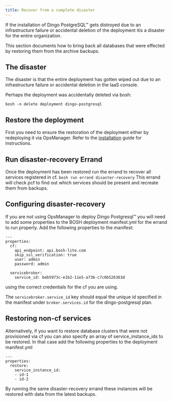 ```yaml
---
title: Recover from a complete disaster
---
```


If the installation of Dingo PostgreSQL™ gets distroyed due to an infrastructure failure or accidental deletion of the deployment itis a disaster for the entire organization.

This section documents how to bring back all databases that were effected by restoring them from the archive backups.

## <a id="disaster-problem"></a>The disaster

The disaster is that the entire deployment has gotten wiped out due to an infrastructure failure or accidental deletion in the IaaS console.

Perhaps the deployment was accidentally deleted via bosh:

```
bosh -n delete deployment dingo-postgresql
```

## <a id="reinstall"></a>Restore the deployment

First you need to ensure the restoration of the deployment either by redeploying it via OpsManager. Refer to the [installation](instalattion.html) guide for instructions.

## <a id="run-errand"></a>Run disaster-recovery Errand

Once the deployment has been restored run the errand to recover all services registered in cf.
`bosh run errand disaster-recovery`
This errand will check pcf to find out which services should be present and recreate them from backups.

## <a id="configuring-disaster-recovery"></a>Configuring disaster-recovery
If you are not using OpsManager to deploy Dingo Postgresql™ you will need to add some properties to the BOSH deployment manifest.yml for the errand to run properly.
Add the following properties to the manifest:

```
---
properties:
  cf:
    api_endpoint: api.bosh-lite.com
    skip_ssl_verification: true
    user: admin
    password: admin

  servicebroker:
    service_id: beb5973c-e1b2-11e5-a736-c7c0b526363d

```

using the correct credentials for the cf you are using.

The `servicebroker.service_id` key should equal the unique id specified in the manifest under `broker.services.id` for the dingo-postgresql plan.

## <a id="non-cf-services"></a>Restoring non-cf services

Alternatively, if you want to restore database clusters that were not provisioned via cf you can also specify an array of service_instance_ids to be restored.
In that case add the following properties to the deployment manifest.yml

```
---
properties:
  restore:
    service_instance_id:
    - id-1
    - id-2
```

By running the same disaster-recovery errand these instances will be restored with data from the latest backups.

